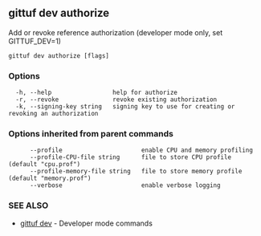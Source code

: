 ## gittuf dev authorize

Add or revoke reference authorization (developer mode only, set GITTUF_DEV=1)

```
gittuf dev authorize [flags]
```

### Options

```
  -h, --help                 help for authorize
  -r, --revoke               revoke existing authorization
  -k, --signing-key string   signing key to use for creating or revoking an authorization
```

### Options inherited from parent commands

```
      --profile                      enable CPU and memory profiling
      --profile-CPU-file string      file to store CPU profile (default "cpu.prof")
      --profile-memory-file string   file to store memory profile (default "memory.prof")
      --verbose                      enable verbose logging
```

### SEE ALSO

* [gittuf dev](gittuf_dev.md)	 - Developer mode commands

